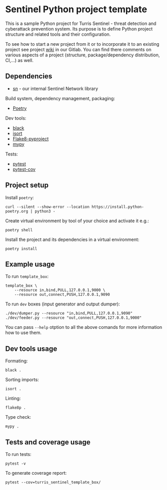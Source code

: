 # Sentinel Python project template

This is a sample Python project for Turris Sentinel - threat detection and cyberattack
prevention system. Its purpose is to define Python project structure and related
tools and their configuration.

To see how to start a new project from it or to incorporate it to an existing
project see project
[wiki](https://gitlab.nic.cz/turris/sentinel/sentinel-python-project-template/-/wikis/home)
in our Gitlab. You can find there comments on various aspects of a project
(structure, package/dependency distribution, CI,...) as well.


## Dependencies

- [sn](https://gitlab.nic.cz/turris/sentinel/sn) - our internal Sentinel Network library

Build system, dependency management, packaging:
- [Poetry](https://python-poetry.org/)

Dev tools:
- [black](https://github.com/psf/black)
- [isort](https://pycqa.github.io/isort/index.html)
- [Flake8-pyproject](https://github.com/john-hen/Flake8-pyproject)
- [mypy](http://www.mypy-lang.org/)

Tests:
- [pytest](https://docs.pytest.org/)
- [pytest-cov](https://github.com/pytest-dev/pytest-cov)


## Project setup

Install `poetry`:
```
curl --silent --show-error --location https://install.python-poetry.org | python3 -
```

Create virtual environment by tool of your choice and activate it e.g.:
```
poetry shell
```

Install the project and its dependencies in a virtual environment:
```
poetry install
```


## Example usage

To run `template_box`:
```
template_box \
	--resource in,bind,PULL,127.0.0.1,9000 \
	--resource out,connect,PUSH,127.0.0.1,9090
```

To run `dev` boxes (input generator and output dumper):
```
./dev/dumper.py --resource "in,bind,PULL,127.0.0.1,9090"
./dev/feeder.py --resource "out,connect,PUSH,127.0.0.1,9000"
```

You can pass `--help` otption to all the above comands for more information
how to use them.


## Dev tools usage

Formating:
```
black .
```

Sorting imports:
```
isort .
```

Linting:
```
flake8p .
```

Type check:
```
mypy .
```


## Tests and coverage usage

To run tests:
```
pytest -v
```

To generate coverage report:
```
pytest --cov=turris_sentinel_template_box/
```
